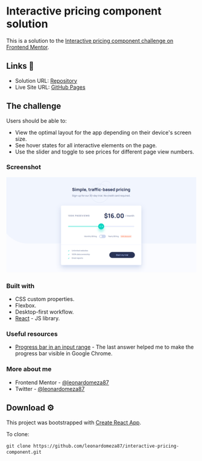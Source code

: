 # Interactive pricing component solution

This is a solution to the [Interactive pricing component challenge on Frontend Mentor](https://www.frontendmentor.io/challenges/interactive-pricing-component-t0m8PIyY8).

## Links 🔗

- Solution URL: [Repository](https://github.com/leonardomeza87/interactive-pricing-component)
- Live Site URL: [GitHub Pages](https://leonardomeza87.github.io/interactive-pricing-component/)

## The challenge

Users should be able to:

- View the optimal layout for the app depending on their device's screen size.
- See hover states for all interactive elements on the page.
- Use the slider and toggle to see prices for different page view numbers.

### Screenshot

![Screenshot](./src/images/screenshot.png)

### Built with

- CSS custom properties.
- Flexbox.
- Desktop-first workflow.
- [React](https://reactjs.org/) - JS library.

### Useful resources

- [Progress bar in an input range](https://stackoverflow.com/questions/38095650/style-input-range-to-look-like-a-progress-bar) - The last answer helped me to make the progress bar visible in Google Chrome.

### More about me

- Frontend Mentor - [@leonardomeza87](https://www.frontendmentor.io/profile/leonardomeza87)
- Twitter - [@leonardomeza87](https://www.twitter.com/leonardomeza87)

## Download ⚙️

This project was bootstrapped with [Create React App](https://github.com/facebook/create-react-app).

To clone:

```
git clone https://github.com/leonardomeza87/interactive-pricing-component.git
```
